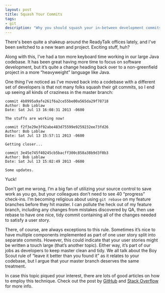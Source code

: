 ```yaml
---
layout: post
title: Squash Your Commits
tags:
- git
description: "Why you should squash your in-between development commits in Git before pushing them to master"
---
```


There's been quite a shakeup around the ReadyTalk offices lately, and I've been switched to a new team and project. Exciting stuff, huh?

Along with this, I’ve had a ton more keyboard time working in our large Java codebase. It has been great having more time to focus on software development, but it’s quite a change heading back over to a non-greenfield project in a more “heavyweight” language like Java.

One thing I’ve noticed as I’ve moved back into a codebase with a different set of developers is that not many folks squash their git commits, so I end up seeing all kinds of craziness in the master branch:

	commit 4b8995a9afe261f6a2ce55be00a565da29f78718
	Author: Bob Loblaw
	Date: Sat Jul 13 16:08:31 2013 -0600

	The stuffs are working now!

	commit f2f3e29e3f92abe483d75599e9259232ee73fd26
	Author: Bob Loblaw
	Date: Sat Jul 13 15:57:11 2013 -0600

	Getting closer...

	commit 3e45e745f40245cb5bacff300c858a38b9d3f0b3
	Author: Bob Loblaw
	Date: Sat Jul 13 15:02:49 2013 -0600

	Some updates.


Yuck!

Don't get me wrong, I’m a big fan of utilizing your source control to save work as you go, but your colleagues don’t need to see 40 “progress” check-ins. I’m becoming religious about using `git rebase` on my feature branches before they hit master. I can pollute the heck out of my feature branch, including any changes from mistakes discovered by QA, then use rebase to have one nice, tidy commit containing all of the changes needed to satisfy a user story.

There, of course, are always exceptions to this rule. Sometimes it’s nice to have multiple components implemented as part of one user story split into separate commits. However, this could indicate that your user stories might be written a touch large (that’s another topic). Either way, it’s part of our jobs as developers to keep master clean and tidy. We all talk about the Boy Scout rule of “leave it better than you found it” as it relates to your codebase, but I argue that your master branch deserves the same treatment.

In case this topic piqued your interest, there are lots of good articles on how to employ this technique. Check out the post by [GitHub](https://help.github.com/articles/interactive-rebase) and [Stack Overflow](http://stackoverflow.com/questions/5189560/how-can-i-squash-my-last-x-commits-together-using-git) for more info.